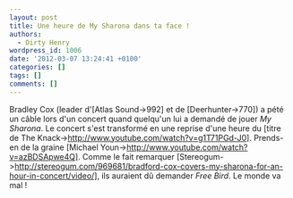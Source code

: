```yaml
---
layout: post
title: Une heure de My Sharona dans ta face !
authors:
  - Dirty Henry
wordpress_id: 1006
date: '2012-03-07 13:24:41 +0100'
categories: []
tags: []
comments: []
---
```

Bradley Cox (leader d'[Atlas Sound->992] et de [Deerhunter->770]) a pété un câble lors d'un concert quand quelqu'un lui a demandé de jouer *My Sharona*. Le concert s'est transformé en une reprise d'une heure du [titre de The Knack->http://www.youtube.com/watch?v=g1T71PGd-J0]. Prends-en de la graine [Michael Youn->http://www.youtube.com/watch?v=azBDSApwe4Q]. Comme le fait remarquer [Stereogum->http://stereogum.com/969681/bradford-cox-covers-my-sharona-for-an-hour-in-concert/video/], ils auraient dû demander *Free Bird*. Le monde va mal !
